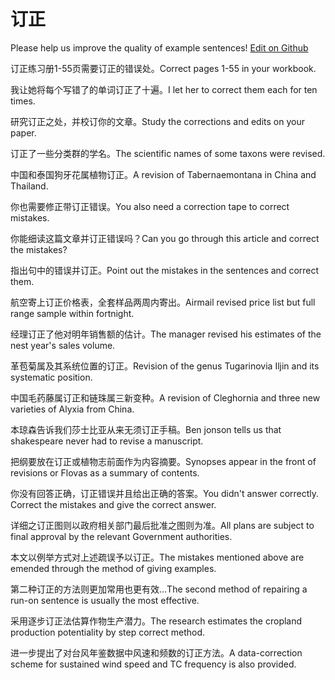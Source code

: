 # 订正

Please help us improve the quality of example sentences! [Edit on Github](https://github.com/jiyushe/jiyu-example-sentence-source/blob/main/chinese/dingzheng.md)

<p><span class="chinese">订正练习册1-55页需要订正的错误处。</span><span class="english">Correct pages 1-55 in your workbook.</span></p>

<p><span class="chinese">我让她将每个写错了的单词订正了十遍。</span><span class="english">I let her to correct them each for ten times.</span></p>

<p><span class="chinese">研究订正之处，并校订你的文章。</span><span class="english">Study the corrections and edits on your paper.</span></p>

<p><span class="chinese">订正了一些分类群的学名。</span><span class="english">The scientific names of some taxons were revised.</span></p>

<p><span class="chinese">中国和泰国狗牙花属植物订正。</span><span class="english">A revision of Tabernaemontana in China and Thailand.</span></p>

<p><span class="chinese">你也需要修正带订正错误。</span><span class="english">You also need a correction tape to correct mistakes.</span></p>

<p><span class="chinese">你能细读这篇文章并订正错误吗？</span><span class="english">Can you go through this article and correct the mistakes?</span></p>

<p><span class="chinese">指出句中的错误并订正。</span><span class="english">Point out the mistakes in the sentences and correct them.</span></p>

<p><span class="chinese">航空寄上订正价格表，全套样品两周内寄出。</span><span class="english">Airmail revised price list but full range sample within fortnight.</span></p>

<p><span class="chinese">经理订正了他对明年销售额的估计。</span><span class="english">The manager revised his estimates of the nest year's sales volume.</span></p>

<p><span class="chinese">革苞菊属及其系统位置的订正。</span><span class="english">Revision of the genus Tugarinovia Iljin and its systematic position.</span></p>

<p><span class="chinese">中国毛药藤属订正和链珠属三新变种。</span><span class="english">A revision of Cleghornia and three new varieties of Alyxia from China.</span></p>

<p><span class="chinese">本琼森告诉我们莎士比亚从来无须订正手稿。</span><span class="english">Ben jonson tells us that shakespeare never had to revise a manuscript.</span></p>

<p><span class="chinese">把纲要放在订正或植物志前面作为内容摘要。</span><span class="english">Synopses appear in the front of revisions or Flovas as a summary of contents.</span></p>

<p><span class="chinese">你没有回答正确，订正错误并且给出正确的答案。</span><span class="english">You didn't answer correctly. Correct the mistakes and give the correct answer.</span></p>

<p><span class="chinese">详细之订正图则以政府相关部门最后批准之图则为准。</span><span class="english">All plans are subject to final approval by the relevant Government authorities.</span></p>

<p><span class="chinese">本文以例举方式对上述疏误予以订正。</span><span class="english">The mistakes mentioned above are emended through the method of giving examples.</span></p>

<p><span class="chinese">第二种订正的方法则更加常用也更有效…</span><span class="english">The second method of repairing a run-on sentence is usually the most effective.</span></p>

<p><span class="chinese">采用逐步订正法估算作物生产潜力。</span><span class="english">The research estimates the cropland production potentiality by step correct method.</span></p>

<p><span class="chinese">进一步提出了对台风年鉴数据中风速和频数的订正方法。</span><span class="english">A data-correction scheme for sustained wind speed and TC frequency is also provided.</span></p>

